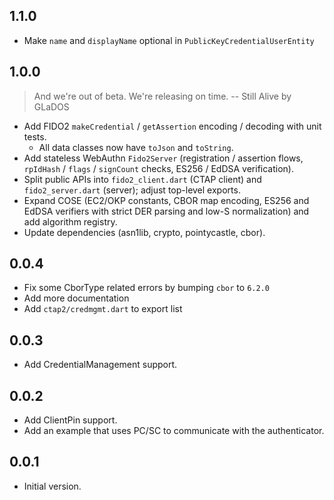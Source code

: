 ## 1.1.0

- Make `name` and `displayName` optional in `PublicKeyCredentialUserEntity`

## 1.0.0

> And we're out of beta. We're releasing on time. -- Still Alive by GLaDOS

- Add FIDO2 `makeCredential` / `getAssertion` encoding / decoding with unit tests.
  - All data classes now have `toJson` and `toString`.
- Add stateless WebAuthn `Fido2Server` (registration / assertion flows, `rpIdHash` / `flags` / `signCount` checks, ES256 / EdDSA verification).
- Split public APIs into `fido2_client.dart` (CTAP client) and `fido2_server.dart` (server); adjust top-level exports.
- Expand COSE (EC2/OKP constants, CBOR map encoding, ES256 and EdDSA verifiers with strict DER parsing and low-S normalization) and add algorithm registry.
- Update dependencies (asn1lib, crypto, pointycastle, cbor).

## 0.0.4

- Fix some CborType related errors by bumping `cbor` to `6.2.0`
- Add more documentation
- Add `ctap2/credmgmt.dart` to export list

## 0.0.3

- Add CredentialManagement support.

## 0.0.2

- Add ClientPin support.
- Add an example that uses PC/SC to communicate with the authenticator.

## 0.0.1

- Initial version.
